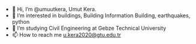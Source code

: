 - 👋 Hi, I’m @umuutkera, Umut Kera.
- 👀 I’m interested in buildings, Building Information Building, earthquakes, python
- 🌱 I’m studying Civil Engineering at Gebze Technical University
- 📫 How to reach me u.kera2020@gtu.edu.tr

